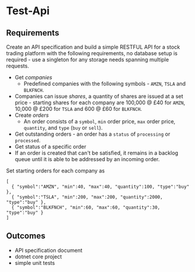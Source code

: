 # Test-Api

## Requirements

Create an API specification and build a simple RESTFUL API for a stock trading platform with the following requirements, no database setup is required - use a singleton for any storage needs spanning multiple requests.
* Get *companies*
  * Predefined companies with the following symbols - `AMZN`, `TSLA` and `BLKFNCH`.
* Companies can issue *shares*, a quantity of shares are issued at a set price - starting shares for each company are 100,000 @ £40 for `AMZN`, 10,000 @ £200 for `TSLA` and 600 @ £60 for `BLKFNCH`.
* Create *orders*
  * An order consists of a `symbol`, `min` order price, `max` order price, `quantity`, and `type` (`buy` or `sell`).
* Get outstanding orders - an order has a `status` of `processing` or `processed`.
* Get status of a specific order
* If an order is created that can't be satisfied, it remains in a backlog queue until it is able to be addressed by an incoming order.

Set starting orders for each company as 
```
[
  { "symbol":"AMZN", "min":40, "max":40, "quantity":100, "type":"buy" },
  { "symbol":"TSLA", "min":200, "max":200, "quantity":2000, "type":"buy" },
  { "symbol":"BLKFNCH", "min":60, "max":60, "quantity":30, "type":"buy" }
]
```

## Outcomes
* API specification document
* dotnet core project
* simple unit tests

